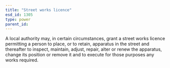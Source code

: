 ```yaml
---
title: "Street works licence"
esd_id: 1305
type: power
parent_id:  
---
```


A local authority may, in certain circumstances, grant a street works licence permitting a person to place, or to retain, apparatus in the street and thereafter to inspect, maintain, adjust, repair, alter or renew the apparatus, change its position or remove it and to execute for those purposes any works required.

